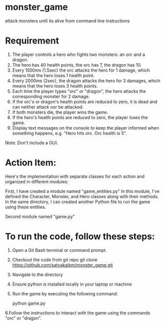 # monster_game
attack monsters until its alive from command line instructions 

# Requirement
1. The player controls a hero who fights two monsters: an orc and a dragon.
2. The hero has 40 health points, the orc has 7, the dragon has 10.
3. Every 1500ms (1.5sec) the orc attacks the hero for 1 damage, which means that the hero loses 1 health point.
4. Every 2000ms (2sec), the dragon attacks the hero for 3 damages, which means that the hero loses 3 health points.
5. Each time the player types "orc" or "dragon", the hero attacks the corresponding monster for 2 damage.
6. If the orc's or dragon's health points are reduced to zero, it is dead and can neither attack nor be attacked.
7. If both monsters die, the player wins the game.
8. If the hero's health points are reduced to zero, the player loses the game.
9. Display text messages on the console to keep the player informed when something happens, 
e.g. "Hero hits orc. Orc health is 5". 

Note: Don't include a GUI.

# Action Item:
Here's the implementation with separate classes for each action and organized in different modules:

First, I have created a module named "game_entities.py"
In this module, I've defined the Character, Monster, and Hero classes along with their methods. 
In the same directory, I can created another Python file to run the game using these entities.

Second module named "game.py"

# To run the code, follow these steps:

1. Open a Git Bash terminal or command prompt.
2. Checkout the code from git repo
   git clone https://github.com/satyakaibm/monster_game.git
   
3. Navigate to the directory
4. Ensure python is installed locally in your laptop or machine
5. Run the game by executing the following command:
   
   python game.py

6.Follow the instructions to interact with the game using the commands 
"orc" or "dragon".

